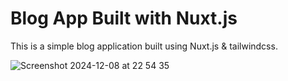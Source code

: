 # Blog App Built with Nuxt.js

This is a simple blog application built using Nuxt.js & tailwindcss.

![Screenshot 2024-12-08 at 22 54 35](https://github.com/user-attachments/assets/044f01fb-2b86-4857-9fc5-690c830ad8ed)

